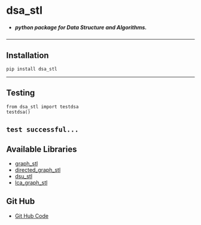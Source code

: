 # dsa_stl
- ##### python package for Data Structure and Algorithms.
---
## Installation
```
pip install dsa_stl
```
---
## Testing

```
from dsa_stl import testdsa
testdsa()
```
`
test successful...
`
---
## Available Libraries
- <a href="https://github.com/aman2000jaiswal14/dsa_stl/blob/main/Documentation/doc_graph_stl.md" > graph_stl </a>
- <a href="https://github.com/aman2000jaiswal14/dsa_stl/blob/main/Documentation/doc_directed_graph_stl.md" > directed_graph_stl </a>
- <a href="https://github.com/aman2000jaiswal14/dsa_stl/blob/main/Documentation/doc_dsu_stl.md" > dsu_stl </a>
- <a href="https://github.com/aman2000jaiswal14/dsa_stl/blob/main/Documentation/doc_lca_stl.md" > lca_graph_stl </a>

## Git Hub
- <a href = "https://github.com/aman2000jaiswal14/dsa_stl"> Git Hub Code </a>